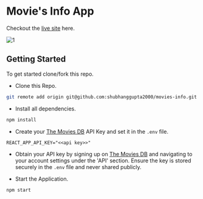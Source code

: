 # Movie's Info App

Checkout the [live site](https://faze-movies-info.vercel.app/) here.

![1](https://github.com/user-attachments/assets/add61289-838d-4e59-b1a9-d6c076ad7a75)

## Getting Started

To get started clone/fork this repo.

- Clone this Repo.

```bash
git remote add origin git@github.com:shubhanggupta2000/movies-info.git
```

- Install all dependencies.

```bash
npm install
```

- Create your [The Movies DB](https://www.themoviedb.org/) API Key and set it in the `.env` file.

```env
REACT_APP_API_KEY="<<api key>>"
```
- Obtain your API key by signing up on [The Movies DB](https://www.themoviedb.org/) and navigating to your account settings under the 'API' section. Ensure the key is stored securely in the `.env` file and never shared publicly.

- Start the Application.

```bash
npm start
```
